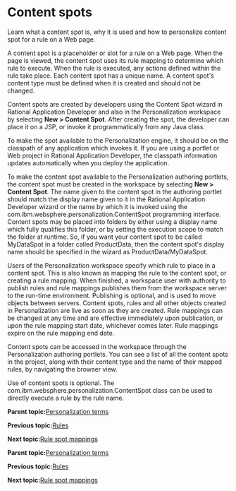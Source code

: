 # Content spots 

Learn what a content spot is, why it is used and how to personalize content spot for a rule on a Web page.

A content spot is a placeholder or slot for a rule on a Web page. When the page is viewed, the content spot uses its rule mapping to determine which rule to execute. When the rule is executed, any actions defined within the rule take place. Each content spot has a unique name. A content spot's content type must be defined when it is created and should not be changed.

Content spots are created by developers using the Content Spot wizard in Rational Application Developer and also in the Personalization workspace by selecting **New \> Content Spot**. After creating the spot, the developer can place it on a JSP, or invoke it programmatically from any Java class.

To make the spot available to the Personalization engine, it should be on the classpath of any application which invokes it. If you are using a portlet or Web project in Rational Application Developer, the classpath information updates automatically when you deploy the application.

To make the content spot available to the Personalization authoring portlets, the content spot must be created in the workspace by selecting **New \> Content Spot**. The name given to the content spot in the authoring portlet should match the display name given to it in the Rational Application Developer wizard or the name by which it is invoked using the com.ibm.websphere.personalization.ContentSpot programming interface. Content spots may be placed into folders by either using a display name which fully qualifies this folder, or by setting the execution scope to match the folder at runtime. So, if you want your content spot to be called MyDataSpot in a folder called ProductData, then the content spot's display name should be specified in the wizard as ProductData/MyDataSpot.

Users of the Personalization workspace specify which rule to place in a content spot. This is also known as mapping the rule to the content spot, or creating a rule mapping. When finished, a workspace user with authority to publish rules and rule mappings publishes them from the workspace server to the run-time environment. Publishing is optional, and is used to move objects between servers. Content spots, rules and all other objects created in Personalization are live as soon as they are created. Rule mappings can be changed at any time and are effective immediately upon publication, or upon the rule mapping start date, whichever comes later. Rule mappings expire on the rule mapping end date.

Content spots can be accessed in the workspace through the Personalization authoring portlets. You can see a list of all the content spots in the project, along with their content type and the name of their mapped rules, by navigating the browser view.

Use of content spots is optional. The com.ibm.websphere.personalization.ContentSpot class can be used to directly execute a rule by the rule name.

**Parent topic:**[Personalization terms ](../pzn/pzn_concepts.md)

**Previous topic:**[Rules ](../pzn/pzn_rules.md)

**Next topic:**[Rule spot mappings ](../pzn/pzn_mappings.md)

**Parent topic:**[Personalization terms ](../pzn/pzn_concepts.md)

**Previous topic:**[Rules ](../pzn/pzn_rules.md)

**Next topic:**[Rule spot mappings ](../pzn/pzn_mappings.md)

